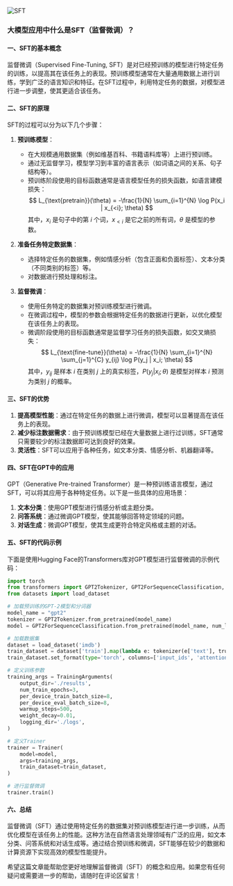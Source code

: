 ![SFT](BigModel/SFT/SFT.png)
### 大模型应用中什么是SFT（监督微调）？

#### 一、SFT的基本概念

监督微调（Supervised Fine-Tuning, SFT）是对已经预训练的模型进行特定任务的训练，以提高其在该任务上的表现。预训练模型通常在大量通用数据上进行训练，学到广泛的语言知识和特征。在SFT过程中，利用特定任务的数据，对模型进行进一步调整，使其更适合该任务。

#### 二、SFT的原理

SFT的过程可以分为以下几个步骤：

1. **预训练模型**：
   - 在大规模通用数据集（例如维基百科、书籍语料库等）上进行预训练。
   - 通过无监督学习，模型学习到丰富的语言表示（如词语之间的关系、句子结构等）。
   - 预训练阶段使用的目标函数通常是语言模型任务的损失函数，如语言建模损失：
     $$
     L_{\text{pretrain}}(\theta) = -\frac{1}{N} \sum_{i=1}^{N} \log P(x_i | x_{<i}; \theta)
     $$
     其中，$x_i$ 是句子中的第 $i$ 个词，$x_{<i}$ 是它之前的所有词，$\theta$ 是模型的参数。

2. **准备任务特定数据集**：
   - 选择特定任务的数据集，例如情感分析（包含正面和负面标签）、文本分类（不同类别的标签）等。
   - 对数据进行预处理和标注。

3. **监督微调**：
   - 使用任务特定的数据集对预训练模型进行微调。
   - 在微调过程中，模型的参数会根据特定任务的数据进行更新，以优化模型在该任务上的表现。
   - 微调阶段使用的目标函数通常是监督学习任务的损失函数，如交叉熵损失：
     $$
     L_{\text{fine-tune}}(\theta) = -\frac{1}{N} \sum_{i=1}^{N} \sum_{j=1}^{C} y_{ij} \log P(y_j | x_i; \theta)
     $$
     其中，$y_{ij}$ 是样本 $i$ 在类别 $j$ 上的真实标签，$P(y_j | x_i; \theta)$ 是模型对样本 $i$ 预测为类别 $j$ 的概率。

#### 三、SFT的优势

1. **提高模型性能**：通过在特定任务的数据上进行微调，模型可以显著提高在该任务上的表现。
2. **减少标注数据需求**：由于预训练模型已经在大量数据上进行过训练，SFT通常只需要较少的标注数据即可达到良好的效果。
3. **灵活性**：SFT可以应用于各种任务，如文本分类、情感分析、机器翻译等。

#### 四、SFT在GPT中的应用

GPT（Generative Pre-trained Transformer）是一种预训练语言模型，通过SFT，可以将其应用于各种特定任务。以下是一些具体的应用场景：

1. **文本分类**：使用GPT模型进行情感分析或主题分类。
2. **问答系统**：通过微调GPT模型，使其能够回答特定领域的问题。
3. **对话生成**：微调GPT模型，使其生成更符合特定风格或主题的对话。

#### 五、SFT的代码示例

下面是使用Hugging Face的Transformers库对GPT模型进行监督微调的示例代码：

```python
import torch
from transformers import GPT2Tokenizer, GPT2ForSequenceClassification, Trainer, TrainingArguments
from datasets import load_dataset

# 加载预训练的GPT-2模型和分词器
model_name = "gpt2"
tokenizer = GPT2Tokenizer.from_pretrained(model_name)
model = GPT2ForSequenceClassification.from_pretrained(model_name, num_labels=2)

# 加载数据集
dataset = load_dataset('imdb')
train_dataset = dataset['train'].map(lambda e: tokenizer(e['text'], truncation=True, padding='max_length'), batched=True)
train_dataset.set_format(type='torch', columns=['input_ids', 'attention_mask', 'label'])

# 定义训练参数
training_args = TrainingArguments(
    output_dir='./results',
    num_train_epochs=3,
    per_device_train_batch_size=8,
    per_device_eval_batch_size=8,
    warmup_steps=500,
    weight_decay=0.01,
    logging_dir='./logs',
)

# 定义Trainer
trainer = Trainer(
    model=model,
    args=training_args,
    train_dataset=train_dataset,
)

# 进行监督微调
trainer.train()
```

#### 六、总结

监督微调（SFT）通过使用特定任务的数据集对预训练模型进行进一步训练，从而优化模型在该任务上的性能。这种方法在自然语言处理领域有广泛的应用，如文本分类、问答系统和对话生成等。通过结合预训练和微调，SFT能够在较少的数据和计算资源下实现高效的模型性能提升。

希望这篇文章能帮助您更好地理解监督微调（SFT）的概念和应用。如果您有任何疑问或需要进一步的帮助，请随时在评论区留言！